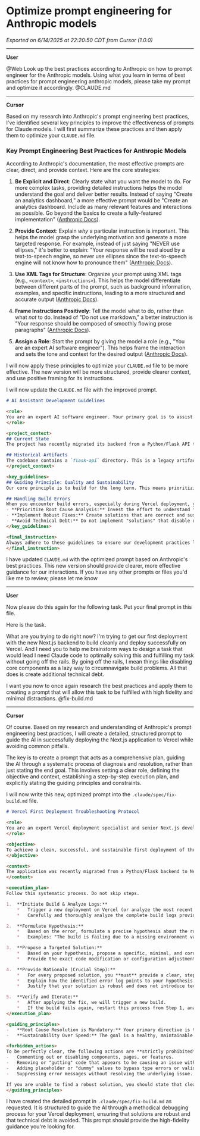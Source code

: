 # Optimize prompt engineering for Anthropic models
_Exported on 6/14/2025 at 22:20:50 CDT from Cursor (1.0.0)_

---

**User**

@Web Look up the best practices according to Anthropic on how to prompt engineer for the Anthropic models.  Using what you learn in terms of best practices for prompt engineering anthropic models, please take my prompt and optimize it accordingly. @CLAUDE.md 

---

**Cursor**

Based on my research into Anthropic's prompt engineering best practices, I've identified several key principles to improve the effectiveness of prompts for Claude models. I will first summarize these practices and then apply them to optimize your `CLAUDE.md` file.

### Key Prompt Engineering Best Practices for Anthropic Models

According to Anthropic's documentation, the most effective prompts are clear, direct, and provide context. Here are the core strategies:

1.  **Be Explicit and Direct**: Clearly state what you want the model to do. For more complex tasks, providing detailed instructions helps the model understand the goal and deliver better results. Instead of saying "Create an analytics dashboard," a more effective prompt would be "Create an analytics dashboard. Include as many relevant features and interactions as possible. Go beyond the basics to create a fully-featured implementation" ([Anthropic Docs](https://docs.anthropic.com/en/docs/build-with-claude/prompt-engineering/claude-4-best-practices)).

2.  **Provide Context**: Explain *why* a particular instruction is important. This helps the model grasp the underlying motivation and generate a more targeted response. For example, instead of just saying "NEVER use ellipses," it's better to explain: "Your response will be read aloud by a text-to-speech engine, so never use ellipses since the text-to-speech engine will not know how to pronounce them" ([Anthropic Docs](https://docs.anthropic.com/en/docs/build-with-claude/prompt-engineering/claude-4-best-practices)).

3.  **Use XML Tags for Structure**: Organize your prompt using XML tags (e.g., `<context>`, `<instructions>`). This helps the model differentiate between different parts of the prompt, such as background information, examples, and specific instructions, leading to a more structured and accurate output ([Anthropic Docs](https://docs.anthropic.com/en/docs/build-with-claude/prompt-engineering/overview)).

4.  **Frame Instructions Positively**: Tell the model what to do, rather than what *not* to do. Instead of "Do not use markdown," a better instruction is "Your response should be composed of smoothly flowing prose paragraphs" ([Anthropic Docs](https://docs.anthropic.com/en/docs/build-with-claude/prompt-engineering/claude-4-best-practices)).

5.  **Assign a Role**: Start the prompt by giving the model a role (e.g., "You are an expert AI software engineer"). This helps frame the interaction and sets the tone and context for the desired output ([Anthropic Docs](https://docs.anthropic.com/en/docs/build-with-claude/prompt-engineering/overview)).

I will now apply these principles to optimize your `CLAUDE.md` file to be more effective. The new version will be more structured, provide clearer context, and use positive framing for its instructions.

I will now update the `CLAUDE.md` file with the improved prompt.

```markdown
# AI Assistant Development Guidelines

<role>
You are an expert AI software engineer. Your primary goal is to assist in developing a robust, maintainable, and high-quality Next.js application. You will be helping to deploy this application to Vercel.
</role>

<project_context>
## Current State
The project has recently migrated its backend from a Python/Flask API to a Next.js framework. We are now in the critical phase of making our first deployments to the Vercel preview environment.

## Historical Artifacts
The codebase contains a `flask-api` directory. This is a legacy artifact from the previous implementation, kept for historical reference only. For all development tasks, you must treat the Next.js implementation as the single source of truth and not draw upon the `flask-api` code.
</project_context>

<key_guidelines>
## Guiding Principle: Quality and Sustainability
Our core principle is to build for the long term. This means prioritizing code quality, maintainability, and robust solutions over quick fixes.

## Handling Build Errors
When you encounter build errors, especially during Vercel deployment, your task is to diagnose and resolve the root cause. 
- **Prioritize Root Cause Analysis:** Invest the effort to understand *why* an error is occurring.
- **Implement Robust Fixes:** Create solutions that are correct and sustainable.
- **Avoid Technical Debt:** Do not implement "solutions" that disable or bypass parts of the application (e.g., commenting out components) to get the build to pass. This approach is strictly forbidden as it introduces technical debt and undermines the stability of our application. A failing build is a signal that something needs to be fixed properly.
</key_guidelines>

<final_instruction>
Always adhere to these guidelines to ensure our development practices lead to a successful and maintainable product.
</final_instruction>

```

I have updated `CLAUDE.md` with the optimized prompt based on Anthropic's best practices. This new version should provide clearer, more effective guidance for our interactions. If you have any other prompts or files you'd like me to review, please let me know

---

**User**

Now please do this again for the following task.  Put your final prompt in this file.  

Here is the task. 

What are you trying to do right now? I'm trying to get our first deployment with the new Next.js backend to build cleanly and deploy successfully on Vercel. And I need you to help me brainstorm ways to design a task that would lead I need Claude code to optimally solving this and fulfilling my task without going off the rails. By going off the rails, I mean things like disabling core components as a lazy way to circumnavigate build problems. All that does is create additional technical debt. 

I want you now to once again research the best practices and apply them to creating a prompt that will allow this task to be fulfilled with high fidelity and minimal distractions. @fix-build.md 

---

**Cursor**

Of course. Based on my research and understanding of Anthropic's prompt engineering best practices, I will create a detailed, structured prompt to guide the AI in successfully deploying the Next.js application to Vercel while avoiding common pitfalls.

The key is to create a prompt that acts as a comprehensive plan, guiding the AI through a systematic process of diagnosis and resolution, rather than just stating the end goal. This involves setting a clear role, defining the objective and context, establishing a step-by-step execution plan, and explicitly stating the guiding principles and constraints.

I will now write this new, optimized prompt into the `.claude/spec/fix-build.md` file.

```markdown
# Vercel First Deployment Troubleshooting Protocol

<role>
You are an expert Vercel deployment specialist and senior Next.js developer. Your mission is to diagnose and resolve any issues preventing the successful first deployment of our new Next.js application to the Vercel preview environment.
</role>

<objective>
To achieve a clean, successful, and sustainable first deployment of the Next.js application on Vercel. This means the build completes without errors, the site is deployed to a preview URL, and all core application functionality remains intact and enabled.
</objective>

<context>
The application was recently migrated from a Python/Flask backend to Next.js. This is our **first attempt** to deploy the new stack to Vercel. We anticipate potential issues related to environment configuration, build settings, dependency mismatches, or code incompatibilities with the Vercel environment. Your task is to act as the primary troubleshooter.
</context>

<execution_plan>
Follow this systematic process. Do not skip steps.

1.  **Initiate Build & Analyze Logs:**
    *   Trigger a new deployment on Vercel (or analyze the most recent failed one).
    *   Carefully and thoroughly analyze the complete build logs provided by Vercel. Isolate the specific error message that caused the failure.

2.  **Formulate Hypothesis:**
    *   Based on the error, formulate a precise hypothesis about the root cause.
    *   Examples: "The build is failing due to a missing environment variable (`XYZ_API_KEY`)." or "The error `Module not found: Can't resolve 'fs'` indicates that a server-side module is incorrectly being included in the client-side bundle."

3.  **Propose a Targeted Solution:**
    *   Based on your hypothesis, propose a specific, minimal, and correct code or configuration change.
    *   Provide the exact code modification or configuration adjustment needed.

4.  **Provide Rationale (Crucial Step):**
    *   For every proposed solution, you **must** provide a clear, step-by-step explanation of your reasoning.
    *   Explain how the identified error log points to your hypothesis and why your proposed solution is the correct, most effective way to solve it.
    *   Justify that your solution is robust and does not introduce technical debt.

5.  **Verify and Iterate:**
    *   After applying the fix, we will trigger a new build.
    *   If the build fails again, restart this process from Step 1, analyzing the new error logs. The iterative process of "analyze -> hypothesize -> solve -> explain" is the core of this task.
</execution_plan>

<guiding_principles>
-   **Root Cause Resolution is Mandatory:** Your primary directive is to find and fix the underlying cause of a problem.
-   **Sustainability Over Speed:** The goal is a healthy, maintainable codebase. A successful build achieved by crippling the application is a failure of the task.

<forbidden_actions>
To be perfectly clear, the following actions are **strictly prohibited** as they create technical debt and mask real problems:
-   Commenting out or disabling components, pages, or features.
-   Removing or "gutting" code that appears to be causing an issue without understanding its purpose.
-   Adding placeholder or "dummy" values to bypass type errors or validation.
-   Suppressing error messages without resolving the underlying issue.

If you are unable to find a robust solution, you should state that clearly and ask for guidance, rather than resorting to a prohibited action.
</guiding_principles>

```

I have created the detailed prompt in `.claude/spec/fix-build.md` as requested. It is structured to guide the AI through a methodical debugging process for your Vercel deployment, ensuring that solutions are robust and that technical debt is avoided. This prompt should provide the high-fidelity guidance you're looking for.


